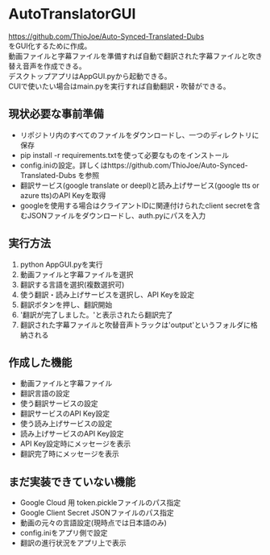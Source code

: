 # AutoTranslatorGUI  
https://github.com/ThioJoe/Auto-Synced-Translated-Dubs  
をGUI化するために作成。  
動画ファイルと字幕ファイルを準備すれば自動で翻訳された字幕ファイルと吹き替え音声を作成できる。  
デスクトップアプリはAppGUI.pyから起動できる。  
CUIで使いたい場合はmain.pyを実行すれば自動翻訳・吹替ができる。  

## 現状必要な事前準備
- リポジトリ内のすべてのファイルをダウンロードし、一つのディレクトリに保存
- pip install -r requirements.txtを使って必要なものをインストール
- config.iniの設定。詳しくはhttps://github.com/ThioJoe/Auto-Synced-Translated-Dubs を参照
- 翻訳サービス(google translate or deepl)と読み上げサービス(google tts or azure tts)のAPI Keyを取得
- googleを使用する場合はクライアントIDに関連付けられたclient secretを含むJSONファイルをダウンロードし、auth.pyにパスを入力

## 実行方法  
1. python AppGUI.pyを実行
2. 動画ファイルと字幕ファイルを選択
3. 翻訳する言語を選択(複数選択可)
4. 使う翻訳・読み上げサービスを選択し、API Keyを設定
5. 翻訳ボタンを押し、翻訳開始
6. '翻訳が完了しました。'と表示されたら翻訳完了
7. 翻訳された字幕ファイルと吹替音声トラックは'output'というフォルダに格納される

## 作成した機能  
- 動画ファイルと字幕ファイル
- 翻訳言語の設定  
- 使う翻訳サービスの設定
- 翻訳サービスのAPI Key設定
- 使う読み上げサービスの設定
- 読み上げサービスのAPI Key設定
- API Key設定時にメッセージを表示
- 翻訳完了時にメッセージを表示

## まだ実装できていない機能  
- Google Cloud 用 token.pickleファイルのパス指定
- Google Client Secret JSONファイルのパス指定
- 動画の元々の言語設定(現時点では日本語のみ)
- config.iniをアプリ側で設定
- 翻訳の進行状況をアプリ上で表示
